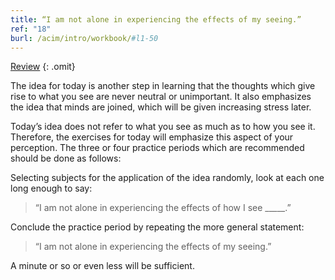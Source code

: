 ```yaml
---
title: “I am not alone in experiencing the effects of my seeing.”
ref: "18"
burl: /acim/intro/workbook/#l1-50
---
```


<a class="hide-review" href="/workbook/l054/#l018">Review</a>
{: .omit}

The idea for today is another step in learning that the thoughts which
give rise to what you see are never neutral or unimportant. It also
emphasizes the idea that minds are joined, which will be given
increasing stress later.

Today’s idea does not refer to what you see as much as to how you see
it. Therefore, the exercises for today will emphasize this aspect of
your perception. The three or four practice periods which are
recommended should be done as follows:

Selecting subjects for the application of the idea randomly, look at
each one long enough to say:

> “I am not alone in experiencing the effects of how I see
> \_\_\_\_\_.”

Conclude the practice period by repeating the more general statement:

> “I am not alone in experiencing the effects of my seeing.”

A minute or so or even less will be sufficient.

